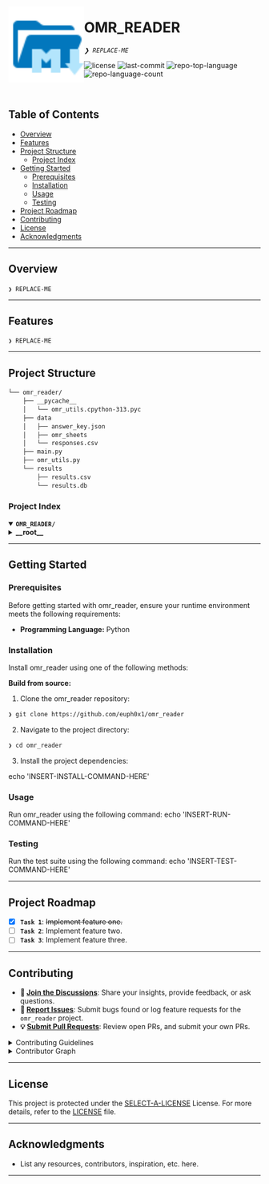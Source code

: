 <p align="left">
    <img src="https://raw.githubusercontent.com/PKief/vscode-material-icon-theme/ec559a9f6bfd399b82bb44393651661b08aaf7ba/icons/folder-markdown-open.svg" align="left" width="30%">
</p>
<p align="left"><h1 align="left">OMR_READER</h1></p>
<p align="left">
	<em><code>❯ REPLACE-ME</code></em>
</p>
<p align="left">
	<img src="https://img.shields.io/github/license/euph0x1/omr_reader?style=default&logo=opensourceinitiative&logoColor=white&color=0080ff" alt="license">
	<img src="https://img.shields.io/github/last-commit/euph0x1/omr_reader?style=default&logo=git&logoColor=white&color=0080ff" alt="last-commit">
	<img src="https://img.shields.io/github/languages/top/euph0x1/omr_reader?style=default&color=0080ff" alt="repo-top-language">
	<img src="https://img.shields.io/github/languages/count/euph0x1/omr_reader?style=default&color=0080ff" alt="repo-language-count">
</p>
<p align="left"><!-- default option, no dependency badges. -->
</p>
<p align="left">
	<!-- default option, no dependency badges. -->
</p>
<br>

##  Table of Contents

- [ Overview](#-overview)
- [ Features](#-features)
- [ Project Structure](#-project-structure)
  - [ Project Index](#-project-index)
- [ Getting Started](#-getting-started)
  - [ Prerequisites](#-prerequisites)
  - [ Installation](#-installation)
  - [ Usage](#-usage)
  - [ Testing](#-testing)
- [ Project Roadmap](#-project-roadmap)
- [ Contributing](#-contributing)
- [ License](#-license)
- [ Acknowledgments](#-acknowledgments)

---

##  Overview

<code>❯ REPLACE-ME</code>

---

##  Features

<code>❯ REPLACE-ME</code>

---

##  Project Structure

```sh
└── omr_reader/
    ├── __pycache__
    │   └── omr_utils.cpython-313.pyc
    ├── data
    │   ├── answer_key.json
    │   ├── omr_sheets
    │   └── responses.csv
    ├── main.py
    ├── omr_utils.py
    └── results
        ├── results.csv
        └── results.db
```


###  Project Index
<details open>
	<summary><b><code>OMR_READER/</code></b></summary>
	<details> <!-- __root__ Submodule -->
		<summary><b>__root__</b></summary>
		<blockquote>
			<table>
			<tr>
				<td><b><a href='https://github.com/euph0x1/omr_reader/blob/master/main.py'>main.py</a></b></td>
				<td><code>❯ REPLACE-ME</code></td>
			</tr>
			<tr>
				<td><b><a href='https://github.com/euph0x1/omr_reader/blob/master/omr_utils.py'>omr_utils.py</a></b></td>
				<td><code>❯ REPLACE-ME</code></td>
			</tr>
			</table>
		</blockquote>
	</details>
</details>

---
##  Getting Started

###  Prerequisites

Before getting started with omr_reader, ensure your runtime environment meets the following requirements:

- **Programming Language:** Python


###  Installation

Install omr_reader using one of the following methods:

**Build from source:**

1. Clone the omr_reader repository:
```sh
❯ git clone https://github.com/euph0x1/omr_reader
```

2. Navigate to the project directory:
```sh
❯ cd omr_reader
```

3. Install the project dependencies:

echo 'INSERT-INSTALL-COMMAND-HERE'



###  Usage
Run omr_reader using the following command:
echo 'INSERT-RUN-COMMAND-HERE'

###  Testing
Run the test suite using the following command:
echo 'INSERT-TEST-COMMAND-HERE'

---
##  Project Roadmap

- [X] **`Task 1`**: <strike>Implement feature one.</strike>
- [ ] **`Task 2`**: Implement feature two.
- [ ] **`Task 3`**: Implement feature three.

---

##  Contributing

- **💬 [Join the Discussions](https://github.com/euph0x1/omr_reader/discussions)**: Share your insights, provide feedback, or ask questions.
- **🐛 [Report Issues](https://github.com/euph0x1/omr_reader/issues)**: Submit bugs found or log feature requests for the `omr_reader` project.
- **💡 [Submit Pull Requests](https://github.com/euph0x1/omr_reader/blob/main/CONTRIBUTING.md)**: Review open PRs, and submit your own PRs.

<details closed>
<summary>Contributing Guidelines</summary>

1. **Fork the Repository**: Start by forking the project repository to your github account.
2. **Clone Locally**: Clone the forked repository to your local machine using a git client.
   ```sh
   git clone https://github.com/euph0x1/omr_reader
   ```
3. **Create a New Branch**: Always work on a new branch, giving it a descriptive name.
   ```sh
   git checkout -b new-feature-x
   ```
4. **Make Your Changes**: Develop and test your changes locally.
5. **Commit Your Changes**: Commit with a clear message describing your updates.
   ```sh
   git commit -m 'Implemented new feature x.'
   ```
6. **Push to github**: Push the changes to your forked repository.
   ```sh
   git push origin new-feature-x
   ```
7. **Submit a Pull Request**: Create a PR against the original project repository. Clearly describe the changes and their motivations.
8. **Review**: Once your PR is reviewed and approved, it will be merged into the main branch. Congratulations on your contribution!
</details>

<details closed>
<summary>Contributor Graph</summary>
<br>
<p align="left">
   <a href="https://github.com{/euph0x1/omr_reader/}graphs/contributors">
      <img src="https://contrib.rocks/image?repo=euph0x1/omr_reader">
   </a>
</p>
</details>

---

##  License

This project is protected under the [SELECT-A-LICENSE](https://choosealicense.com/licenses) License. For more details, refer to the [LICENSE](https://choosealicense.com/licenses/) file.

---

##  Acknowledgments

- List any resources, contributors, inspiration, etc. here.

---
